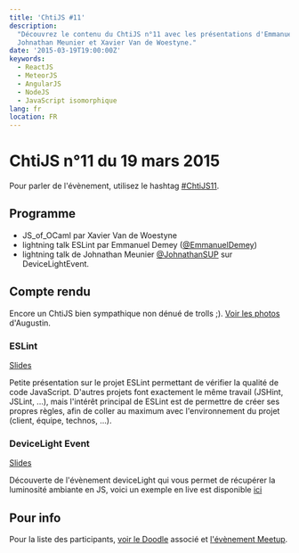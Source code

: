 ```yaml
---
title: 'ChtiJS #11'
description:
  "Découvrez le contenu du ChtiJS n°11 avec les présentations d'Emmanuel Demey, 
  Johnathan Meunier et Xavier Van de Woestyne."
date: '2015-03-19T19:00:00Z'
keywords:
  - ReactJS
  - MeteorJS
  - AngularJS
  - NodeJS
  - JavaScript isomorphique
lang: fr
location: FR
---
```


# ChtiJS n°11 du 19 mars 2015

Pour parler de l'évènement, utilisez le hashtag
[#ChtiJS11](https://twitter.com/search?q=%23ChtiJS11&src=hash).

## Programme

- JS_of_OCaml par Xavier Van de Woestyne
- lightning talk ESLint par Emmanuel Demey
  ([@EmmanuelDemey](https://twitter.com/EmmanuelDemey))
- lightning talk de Johnathan Meunier
  [@JohnathanSUP](https://twitter.com/JohnathanSUP) sur DeviceLightEvent.
  
## Compte rendu

Encore un ChtiJS bien sympathique non dénué de trolls ;).
[Voir les photos](https://www.flickr.com/photos/ashassin/sets/72157651033457849)
d'Augustin.

### ESLint

[Slides](http://gillespie59.github.io/assets/slides/chtijs11/Index.html#/)

Petite présentation sur le projet ESLint permettant de vérifier la qualité de
code JavaScript. D'autres projets font exactement le même travail (JSHint,
JSLint, ...), mais l'intérêt principal de ESLint est de permettre de créer ses
propres règles, afin de coller au maximum avec l'environnement du projet
(client, équipe, technos, ...).

### DeviceLight Event

[Slides](http://lilleweb.fr/event/2014/10/30/talks-deviceLight/)

Découverte de l'évènement deviceLight qui vous permet de récupérer la luminosité
ambiante en JS, voici un exemple en live est disponible
[ici](http://johnathan.fr/dev/deviceLight/)

## Pour info

Pour la liste des participants,
[voir le Doodle](http://doodle.com/ac99q47hbi7786de) associé et
[l'évènement Meetup](http://www.meetup.com/FranceJS/events/220879447/).
